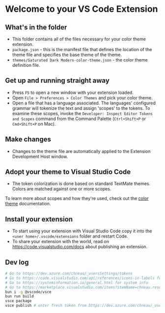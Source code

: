 # Welcome to your VS Code Extension

## What's in the folder

- This folder contains all of the files necessary for your color theme
  extension.
- `package.json` - this is the manifest file that defines the location of the
  theme file and specifies the base theme of the theme.
- `themes/Saturated Dark Modern-color-theme.json` - the color theme definition
  file.

## Get up and running straight away

- Press `F5` to open a new window with your extension loaded.
- Open `File > Preferences > Color Themes` and pick your color theme.
- Open a file that has a language associated. The languages' configured grammar
  will tokenize the text and assign 'scopes' to the tokens. To examine these
  scopes, invoke the `Developer: Inspect Editor Tokens and Scopes` command from
  the Command Palette (`Ctrl+Shift+P` or `Cmd+Shift+P` on Mac).

## Make changes

- Changes to the theme file are automatically applied to the Extension
  Development Host window.

## Adopt your theme to Visual Studio Code

- The token colorization is done based on standard TextMate themes. Colors are
  matched against one or more scopes.

To learn more about scopes and how they're used, check out the
[color theme](https://code.visualstudio.com/api/extension-guides/color-theme)
documentation.

## Install your extension

- To start using your extension with Visual Studio Code copy it into the
  `<user home>/.vscode/extensions` folder and restart Code.
- To share your extension with the world, read on
  https://code.visualstudio.com/docs about publishing an extension.

## Dev log

```bash
# Go to https://dev.azure.com/chneau/_usersSettings/tokens
# Go to https://code.visualstudio.com/api/references/icons-in-labels for icon names
# Go to https://systeminformation.io/general.html for system info
# Go to https://marketplace.visualstudio.com/items?itemName=chneau.resource-monitor to see the extension
bun i -g @vscode/vsce
bun run build
vsce package
vsce publish # enter fresh token from https://dev.azure.com/chneau/_usersSettings/tokens
```
